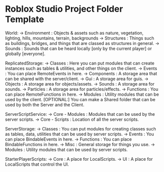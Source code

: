# Roblox Studio Project Folder Template

World: -> Environment : Objects & assets such as nature, vegetation, lighting, hills, mountains, terrain, backgrounds
	   -> Structures : Things such as buildings, bridges, and things that are classed as structures in general.
	   -> Sounds : Sounds that can be heard locally [only by the current player] or globally [everyone].

ReplicatedStorage: -> Classes : Here you can put modules that can create instances such as tables & utilities, 
				   and other things on the client.
				   -> Events : You can place RemoteEvents in here.
                   -> Components : A storage area that can be shared with the server/client.
				   		-> Gui : A storage area for guis.
				   		-> Objects : A storage area for objects/assets.
				   		-> Sounds : A storage area for sounds.
				   		-> Particles : A storage area for particles/effects.
				   -> Functions : You can place RemoteFunctions in here.
				   -> Modules : Utility modules that can be used by the client. [OPTIONAL:] You can make a Shared folder 
				   that can be used by both the Server and the Client.
				   
ServerScriptService: -> Core - Modules : Modules that can be used by the server scripts.
					 -> Core - Scripts : Location of all the server scripts.
					 
ServerStorage: -> Classes : You can put modules for creating classes such as tables, data, utilities that can be used by server scripts.
			   -> Events : You can place BindableEvents in here.
			   -> Functions : You can place BindableFunctions in here.
			   -> Misc : General storage for things you use.
			   -> Modules : Utility modules that can be used by server scripts.
			   
StarterPlayerScripts: -> Core : A place for LocalScripts.
					  -> UI : A place for LocalScripts that control the UI.